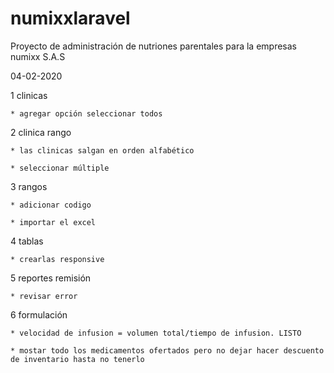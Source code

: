 # numixxlaravel
Proyecto de administración de nutriones parentales para la empresas numixx S.A.S

04-02-2020

1 clinicas 

	* agregar opción seleccionar todos
	
2 clinica rango

	* las clinicas salgan en orden alfabético
	
	* seleccionar múltiple
	
3	rangos

	* adicionar codigo 
	
	* importar el excel
	
4 	tablas

	* crearlas responsive
	
5	reportes remisión

	* revisar error
	
6	formulación

	* velocidad de infusion = volumen total/tiempo de infusion. LISTO
	
	* mostar todo los medicamentos ofertados pero no dejar hacer descuento de inventario hasta no tenerlo